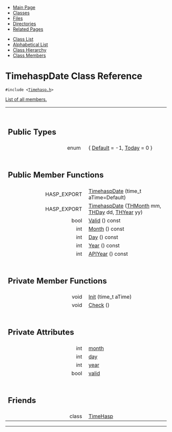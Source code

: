 <div class="tabs">

- [Main Page](index.md)
- <span id="current">[Classes](annotated.md)</span>
- [Files](files.md)
- [Directories](dirs.md)
- [Related Pages](pages.md)

</div>

<div class="tabs">

- [Class List](annotated.md)
- [Alphabetical List](classes.md)
- [Class Hierarchy](hierarchy.md)
- [Class Members](functions.md)

</div>

# TimehaspDate Class Reference

`#include <`<a href="Timehasp_8h-source.md" class="el"><code>Timehasp.h</code></a>`>`

[List of all members.](classTimehaspDate-members.md)

<table data-border="0" data-cellpadding="0" data-cellspacing="0">
<colgroup>
<col style="width: 50%" />
<col style="width: 50%" />
</colgroup>
<tbody>
<tr>
<td></td>
<td></td>
</tr>
<tr>
<td colspan="2"><br />
&#10;<h2 id="public-types">Public Types</h2></td>
</tr>
<tr>
<td class="memItemLeft" style="text-align: right;" data-nowrap="" data-valign="top">enum  </td>
<td class="memItemRight" data-valign="bottom">{ <a href="classTimehaspDate.md#dca29a1140aadadfd92b34a02fa516ef7a1920d61156abc05a60135aefe8bc67" class="el">Default</a> = -1, <a href="classTimehaspDate.md#dca29a1140aadadfd92b34a02fa516ef1dd1c5fb7f25cd41b291d43a89e3aefd" class="el">Today</a> = 0 }</td>
</tr>
<tr>
<td colspan="2"><br />
&#10;<h2 id="public-member-functions">Public Member Functions</h2></td>
</tr>
<tr>
<td class="memItemLeft" style="text-align: right;" data-nowrap="" data-valign="top">HASP_EXPORT </td>
<td class="memItemRight" data-valign="bottom"><a href="classTimehaspDate.md#737a3ecd3da1334a5b74c60b349c57c5" class="el">TimehaspDate</a> (time_t aTime=Default)</td>
</tr>
<tr>
<td class="memItemLeft" style="text-align: right;" data-nowrap="" data-valign="top">HASP_EXPORT </td>
<td class="memItemRight" data-valign="bottom"><a href="classTimehaspDate.md#9ea90af10154b495b828b9ce80e2fb3a" class="el">TimehaspDate</a> (<a href="Timehasp_8h.md#8def57c7506e3bdbc69fa1e59061fb3d" class="el">THMonth</a> mm, <a href="Timehasp_8h.md#834a8a3407d572b6106767f26cd29098" class="el">THDay</a> dd, <a href="Timehasp_8h.md#30ac26c81bc9e5b7d6aafbcd82a211ab" class="el">THYear</a> yy)</td>
</tr>
<tr>
<td class="memItemLeft" style="text-align: right;" data-nowrap="" data-valign="top">bool </td>
<td class="memItemRight" data-valign="bottom"><a href="classTimehaspDate.md#831461f04850a88060322f4a164f9ccc" class="el">Valid</a> () const</td>
</tr>
<tr>
<td class="memItemLeft" style="text-align: right;" data-nowrap="" data-valign="top">int </td>
<td class="memItemRight" data-valign="bottom"><a href="classTimehaspDate.md#967d459ed59914ebfeb9974ed8af2fba" class="el">Month</a> () const</td>
</tr>
<tr>
<td class="memItemLeft" style="text-align: right;" data-nowrap="" data-valign="top">int </td>
<td class="memItemRight" data-valign="bottom"><a href="classTimehaspDate.md#1a9fc36ce82c383f9f68da128d05602b" class="el">Day</a> () const</td>
</tr>
<tr>
<td class="memItemLeft" style="text-align: right;" data-nowrap="" data-valign="top">int </td>
<td class="memItemRight" data-valign="bottom"><a href="classTimehaspDate.md#e197b36edfa7c572ff51313526e4ff64" class="el">Year</a> () const</td>
</tr>
<tr>
<td class="memItemLeft" style="text-align: right;" data-nowrap="" data-valign="top">int </td>
<td class="memItemRight" data-valign="bottom"><a href="classTimehaspDate.md#a93847d1eeecf1c738ff22ce44bc3ab9" class="el">APIYear</a> () const</td>
</tr>
<tr>
<td colspan="2"><br />
&#10;<h2 id="private-member-functions">Private Member Functions</h2></td>
</tr>
<tr>
<td class="memItemLeft" style="text-align: right;" data-nowrap="" data-valign="top">void </td>
<td class="memItemRight" data-valign="bottom"><a href="classTimehaspDate.md#f3f16eb5859d3bf642e6beb88534d012" class="el">Init</a> (time_t aTime)</td>
</tr>
<tr>
<td class="memItemLeft" style="text-align: right;" data-nowrap="" data-valign="top">void </td>
<td class="memItemRight" data-valign="bottom"><a href="classTimehaspDate.md#cf4d8c64ad8cdffbd356d922be6908aa" class="el">Check</a> ()</td>
</tr>
<tr>
<td colspan="2"><br />
&#10;<h2 id="private-attributes">Private Attributes</h2></td>
</tr>
<tr>
<td class="memItemLeft" style="text-align: right;" data-nowrap="" data-valign="top">int </td>
<td class="memItemRight" data-valign="bottom"><a href="classTimehaspDate.md#7436f942d5ea836cb84f1bb2527d8286" class="el">month</a></td>
</tr>
<tr>
<td class="memItemLeft" style="text-align: right;" data-nowrap="" data-valign="top">int </td>
<td class="memItemRight" data-valign="bottom"><a href="classTimehaspDate.md#628b7db04235f228d40adc671413a8c8" class="el">day</a></td>
</tr>
<tr>
<td class="memItemLeft" style="text-align: right;" data-nowrap="" data-valign="top">int </td>
<td class="memItemRight" data-valign="bottom"><a href="classTimehaspDate.md#84cdc76cabf41bd7c961f6ab12f117d8" class="el">year</a></td>
</tr>
<tr>
<td class="memItemLeft" style="text-align: right;" data-nowrap="" data-valign="top">bool </td>
<td class="memItemRight" data-valign="bottom"><a href="classTimehaspDate.md#9f7d0ee82b6a6ca7ddeae841f3253059" class="el">valid</a></td>
</tr>
<tr>
<td colspan="2"><br />
&#10;<h2 id="friends">Friends</h2></td>
</tr>
<tr>
<td class="memItemLeft" style="text-align: right;" data-nowrap="" data-valign="top">class </td>
<td class="memItemRight" data-valign="bottom"><a href="classTimehaspDate.md#c811d5b2d6a2a0dc95dd04a1e438ae93" class="el">TimeHasp</a></td>
</tr>
</tbody>
</table>

------------------------------------------------------------------------

<span id="_details"></span>

